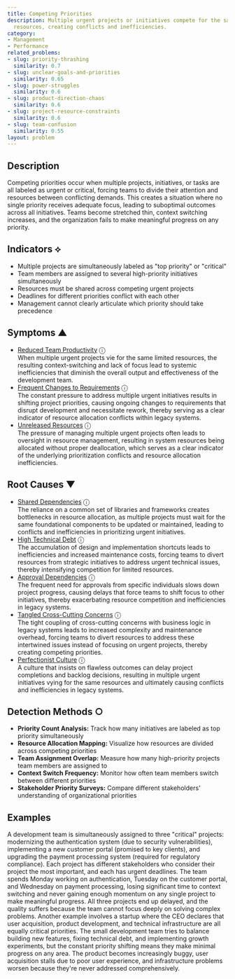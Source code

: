```yaml
---
title: Competing Priorities
description: Multiple urgent projects or initiatives compete for the same limited
  resources, creating conflicts and inefficiencies.
category:
- Management
- Performance
related_problems:
- slug: priority-thrashing
  similarity: 0.7
- slug: unclear-goals-and-priorities
  similarity: 0.65
- slug: power-struggles
  similarity: 0.6
- slug: product-direction-chaos
  similarity: 0.6
- slug: project-resource-constraints
  similarity: 0.6
- slug: team-confusion
  similarity: 0.55
layout: problem
---
```


## Description

Competing priorities occur when multiple projects, initiatives, or tasks are all labeled as urgent or critical, forcing teams to divide their attention and resources between conflicting demands. This creates a situation where no single priority receives adequate focus, leading to suboptimal outcomes across all initiatives. Teams become stretched thin, context switching increases, and the organization fails to make meaningful progress on any priority.

## Indicators ⟡

- Multiple projects are simultaneously labeled as "top priority" or "critical"
- Team members are assigned to several high-priority initiatives simultaneously
- Resources must be shared across competing urgent projects
- Deadlines for different priorities conflict with each other
- Management cannot clearly articulate which priority should take precedence

## Symptoms ▲
- [Reduced Team Productivity](reduced-team-productivity.md) <span class="info-tooltip" title="Confidence: 0.437, Strength: 0.666">ⓘ</span>
<br/>  When multiple urgent projects vie for the same limited resources, the resulting context-switching and lack of focus lead to systemic inefficiencies that diminish the overall output and effectiveness of the development team.
- [Frequent Changes to Requirements](frequent-changes-to-requirements.md) <span class="info-tooltip" title="Confidence: 0.422, Strength: 0.648">ⓘ</span>
<br/>  The constant pressure to address multiple urgent initiatives results in shifting project priorities, causing ongoing changes to requirements that disrupt development and necessitate rework, thereby serving as a clear indicator of resource allocation conflicts within legacy systems.
- [Unreleased Resources](unreleased-resources.md) <span class="info-tooltip" title="Confidence: 0.338, Strength: 0.563">ⓘ</span>
<br/>  The pressure of managing multiple urgent projects often leads to oversight in resource management, resulting in system resources being allocated without proper deallocation, which serves as a clear indicator of the underlying prioritization conflicts and resource allocation inefficiencies.

## Root Causes ▼
- [Shared Dependencies](shared-dependencies.md) <span class="info-tooltip" title="Confidence: 0.384, Strength: 0.880">ⓘ</span>
<br/>  The reliance on a common set of libraries and frameworks creates bottlenecks in resource allocation, as multiple projects must wait for the same foundational components to be updated or maintained, leading to conflicts and inefficiencies in prioritizing urgent initiatives.
- [High Technical Debt](high-technical-debt.md) <span class="info-tooltip" title="Confidence: 0.329, Strength: 0.834">ⓘ</span>
<br/>  The accumulation of design and implementation shortcuts leads to inefficiencies and increased maintenance costs, forcing teams to divert resources from strategic initiatives to address urgent technical issues, thereby intensifying competition for limited resources.
- [Approval Dependencies](approval-dependencies.md) <span class="info-tooltip" title="Confidence: 0.325, Strength: 0.730">ⓘ</span>
<br/>  The frequent need for approvals from specific individuals slows down project progress, causing delays that force teams to shift focus to other initiatives, thereby exacerbating resource competition and inefficiencies in legacy systems.
- [Tangled Cross-Cutting Concerns](tangled-cross-cutting-concerns.md) <span class="info-tooltip" title="Confidence: 0.309, Strength: 0.848">ⓘ</span>
<br/>  The tight coupling of cross-cutting concerns with business logic in legacy systems leads to increased complexity and maintenance overhead, forcing teams to divert resources to address these intertwined issues instead of focusing on urgent projects, thereby creating competing priorities.
- [Perfectionist Culture](perfectionist-culture.md) <span class="info-tooltip" title="Confidence: 0.305, Strength: 0.828">ⓘ</span>
<br/>  A culture that insists on flawless outcomes can delay project completions and backlog decisions, resulting in multiple urgent initiatives vying for the same resources and ultimately causing conflicts and inefficiencies in legacy systems.

## Detection Methods ○

- **Priority Count Analysis:** Track how many initiatives are labeled as top priority simultaneously
- **Resource Allocation Mapping:** Visualize how resources are divided across competing priorities
- **Team Assignment Overlap:** Measure how many high-priority projects team members are assigned to
- **Context Switch Frequency:** Monitor how often team members switch between different priorities
- **Stakeholder Priority Surveys:** Compare different stakeholders' understanding of organizational priorities

## Examples

A development team is simultaneously assigned to three "critical" projects: modernizing the authentication system (due to security vulnerabilities), implementing a new customer portal (promised to key clients), and upgrading the payment processing system (required for regulatory compliance). Each project has different stakeholders who consider their project the most important, and each has urgent deadlines. The team spends Monday working on authentication, Tuesday on the customer portal, and Wednesday on payment processing, losing significant time to context switching and never gaining enough momentum on any single project to make meaningful progress. All three projects end up delayed, and the quality suffers because the team cannot focus deeply on solving complex problems. Another example involves a startup where the CEO declares that user acquisition, product development, and technical infrastructure are all equally critical priorities. The small development team tries to balance building new features, fixing technical debt, and implementing growth experiments, but the constant priority shifting means they make minimal progress on any area. The product becomes increasingly buggy, user acquisition stalls due to poor user experience, and infrastructure problems worsen because they're never addressed comprehensively.
